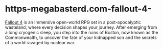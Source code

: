 # https-megabasterd.com-fallout-4-
[Fallout 4](https://megabasterd.com/fallout-4/) is an immersive open-world RPG set in a post-apocalyptic wasteland, where every decision shapes your journey. After emerging from a long cryogenic sleep, you step into the ruins of Boston, now known as the Commonwealth, to uncover the fate of your kidnapped son and the secrets of a world ravaged by nuclear war.
